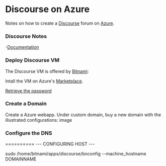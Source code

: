 # Discourse on Azure
Notes on how to create a [Discourse](https://www.discourse.org/) forum on [Azure](https://azure.microsoft.com/).

### Discourse Notes
-[Documentation](https://docs.bitnami.com/azure/apps/discourse/)


### Deploy Discourse VM
The Discourse VM is offered by [Bitnami](https://bitnami.com/):

Intall the VM on Azure's [Marketplace](https://azuremarketplace.microsoft.com/en-us/marketplace/apps/bitnami.discourse?tab=Overview).


[Retrieve the password](https://docs.bitnami.com/azure/faq/#how-to-find-application-credentials)

### Create a Domain
Create a Azure webapp.
Under custom domain, buy a new domain with the illustrated configurations:
image

### Configure the DNS

==========
--- CONFIGURING HOST ---

sudo /home/bitnami/apps/discourse/bnconfig --machine_hostname DOMAINNAME